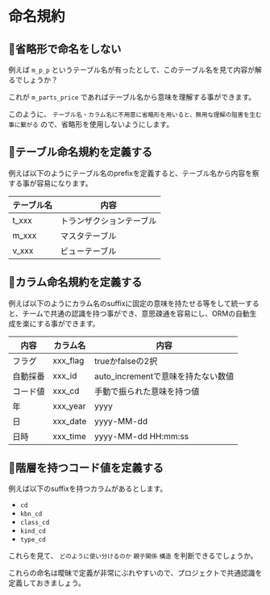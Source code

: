 # 命名規約

## 📝省略形で命名をしない

例えば `m_p_p` というテーブル名が有ったとして、このテーブル名を見て内容が解るでしょうか？

これが `m_parts_price` であればテーブル名から意味を理解する事ができます。

このように、 `テーブル名・カラム名に不用意に省略形を用いると、無用な理解の阻害を生む事に繋がる` ので、省略形を使用しないようにします。

## 📝テーブル命名規約を定義する

例えば以下のようにテーブル名のprefixを定義すると、テーブル名から内容を察する事が容易になります。

| テーブル名 | 内容 |
| -------- | --- |
| t_xxx | トランザクションテーブル |
| m_xxx | マスタテーブル |
| v_xxx | ビューテーブル |

## 📝カラム命名規約を定義する

例えば以下のようにカラム名のsuffixに固定の意味を持たせる等をして統一すると、チームで共通の認識を持つ事ができ、意思疎通を容易にし、ORMの自動生成を楽にする事ができます。

| 内容 | カラム名 | 内容 |
| --- | --- | --- |
| フラグ | xxx_flag | trueかfalseの2択 |
| 自動採番 | xxx_id | auto_incrementで意味を持たない数値 |
| コード値 | xxx_cd | 手動で振られた意味を持つ値 |
| 年 | xxx_year | yyyy |
| 日 | xxx_date | yyyy-MM-dd |
| 日時 | xxx_time | yyyy-MM-dd HH:mm:ss |

## 📝階層を持つコード値を定義する

例えば以下のsuffixを持つカラムがあるとします。

- `cd`
- `kbn_cd`
- `class_cd`
- `kind_cd`
- `type_cd` 

これらを見て、 `どのように使い分けるのか` `親子関係` `構造` を判断できるでしょうか。

これらの命名は曖昧で定義が非常にぶれやすいので、プロジェクトで共通認識を定義しておきましょう。
